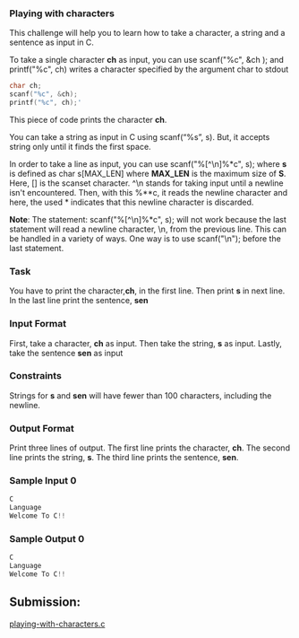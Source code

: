 ### Playing with characters

This challenge will help you to learn how to take a character, a string and a sentence as input in C.

To take a single character **ch** as input, you can use scanf("%c", &ch ); and printf("%c", ch) writes a character specified by the argument char to stdout

~~~c
char ch;
scanf("%c", &ch);
printf("%c", ch);'
~~~

This piece of code prints the character **ch**.

You can take a string as input in C using scanf(“%s”, s). But, it accepts string only until it finds the first space.

In order to take a line as input, you can use scanf("%[^\n]%*c", s); where **s** is defined as char s[MAX_LEN] where **MAX_LEN** is the maximum size of **S**. Here, [] is the scanset character. ^\n stands for taking input until a newline isn't encountered. Then, with this %**c, it reads the newline character and here, the used * indicates that this newline character is discarded.

**Note**: The statement: scanf("%[^\n]%*c", s); will not work because the last statement will read a newline character, \n, from the previous line. This can be handled in a variety of ways. One way is to use scanf("\n"); before the last statement.

### Task

You have to print the character,**ch**, in the first line. Then print **s** in next line. In the last line print the sentence, **sen**

### Input Format

First, take a character, **ch** as input.
Then take the string, **s** as input.
Lastly, take the sentence **sen** as input

### Constraints

Strings for **s** and **sen** will have fewer than 100 characters, including the newline.

### Output Format

Print three lines of output. The first line prints the character, **ch**.
The second line prints the string, **s**.
The third line prints the sentence, **sen**.


### Sample Input 0

~~~c
C
Language
Welcome To C!!
~~~

### Sample Output 0

~~~c
C
Language
Welcome To C!!
~~~

## Submission:

[playing-with-characters.c](https://github.com/danipishinin/HackerRank/blob/main/c/playing-with-characters.c)
